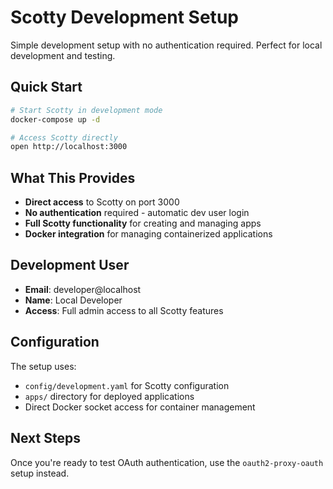 # Scotty Development Setup

Simple development setup with no authentication required. Perfect for local development and testing.

## Quick Start

```bash
# Start Scotty in development mode
docker-compose up -d

# Access Scotty directly
open http://localhost:3000
```

## What This Provides

- **Direct access** to Scotty on port 3000
- **No authentication** required - automatic dev user login
- **Full Scotty functionality** for creating and managing apps
- **Docker integration** for managing containerized applications

## Development User

- **Email**: developer@localhost  
- **Name**: Local Developer
- **Access**: Full admin access to all Scotty features

## Configuration

The setup uses:
- `config/development.yaml` for Scotty configuration
- `apps/` directory for deployed applications  
- Direct Docker socket access for container management

## Next Steps

Once you're ready to test OAuth authentication, use the `oauth2-proxy-oauth` setup instead.